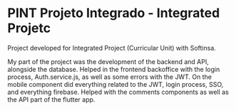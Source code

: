 # PINT Projeto Integrado - Integrated Projetc
 Project developed for Integrated Project (Curricular Unit) with Softinsa.

My part of the project was the development of the backend and API, alongside the database.
Helped in the frontend backoffice with the login process, Auth.service.js, as well as some errors with the JWT.
On the mobile component did everything related to the JWT, login process, SSO, and everything firebase. Helped with the comments components as well as the API part of the flutter app.
